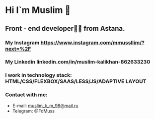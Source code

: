 # Hi I`m Muslim 👋
## Front - end developer👨‍💻 from Astana.
### My Instagram https://www.instagram.com/mmussllim/?next=%2F
### My Linkedin linkedin.com/in/muslim-kalikhan-862633230
### I work in technology stack: HTML/CSS/FLEXBOX/SAAS/LESS/JS/ADAPTIVE LAYOUT
### Contact with me:
 - E-mail: muslim_k_m_98@mail.ru
 - Telegram: @FdMuss
